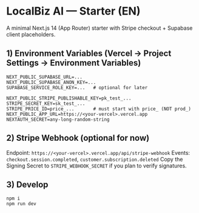 # LocalBiz AI — Starter (EN)

A minimal Next.js 14 (App Router) starter with Stripe checkout + Supabase client placeholders.

## 1) Environment Variables (Vercel → Project Settings → Environment Variables)
```
NEXT_PUBLIC_SUPABASE_URL=...
NEXT_PUBLIC_SUPABASE_ANON_KEY=...
SUPABASE_SERVICE_ROLE_KEY=...   # optional for later

NEXT_PUBLIC_STRIPE_PUBLISHABLE_KEY=pk_test_...
STRIPE_SECRET_KEY=sk_test_...
STRIPE_PRICE_ID=price_...       # must start with price_ (NOT prod_)
NEXT_PUBLIC_APP_URL=https://<your-vercel>.vercel.app
NEXTAUTH_SECRET=any-long-random-string
```

## 2) Stripe Webhook (optional for now)
Endpoint: `https://<your-vercel>.vercel.app/api/stripe-webhook`
Events: `checkout.session.completed`, `customer.subscription.deleted`
Copy the Signing Secret to `STRIPE_WEBHOOK_SECRET` if you plan to verify signatures.

## 3) Develop
```
npm i
npm run dev
```
